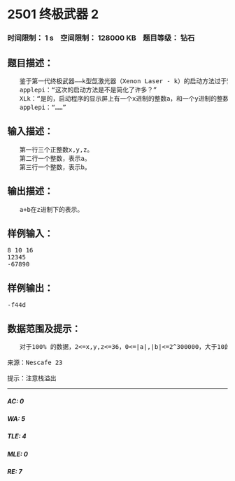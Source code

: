 # 2501 终极武器 2   
### 时间限制： 1 s&nbsp;&nbsp;&nbsp;&nbsp;空间限制： 128000 KB&nbsp;&nbsp;&nbsp;&nbsp;题目等级： 钻石  
## 题目描述：  

<pre>
　　鉴于第一代终极武器——k型氙激光器（Xenon Laser - k）的启动方法过于繁琐，XLk又发明了第二代终极武器。
　　applepi：“这次的启动方法是不是简化了许多？”
　　XLk：“是的，启动程序的显示屏上有一个x进制的整数a，和一个y进制的整数b，而打开第二代终极武器的密码就是这两个数的和在z进制下的表示。怎么样，够简单吧！”
　　applepi：“……”
</pre>
  
  
## 输入描述：  

<pre>
　　第一行三个正整数x,y,z。
　　第二行一个整数，表示a。
　　第三行一个整数，表示b。
</pre>
  
  
## 输出描述：  

<pre>
　　a+b在z进制下的表示。 
</pre>
  
  
## 样例输入：  

<pre>
8 10 16
12345
-67890
</pre>
  
  
## 样例输出：  

<pre>
-f44d
</pre>
  
  
## 数据范围及提示：  

<pre>
　　对于100% 的数据，2<=x,y,z<=36，0<=|a|,|b|<=2^300000，大于10的进制中用小写字母’a’~’z’表示10~35，保证没有前导0，正数和0前没有符号，负数前仅有一个负号。  
 
来源：Nescafe 23
 
提示：注意栈溢出
</pre>
  
  
***  

##### AC: 0  
##### WA: 5  
##### TLE: 4  
##### MLE: 0  
##### RE: 7  

